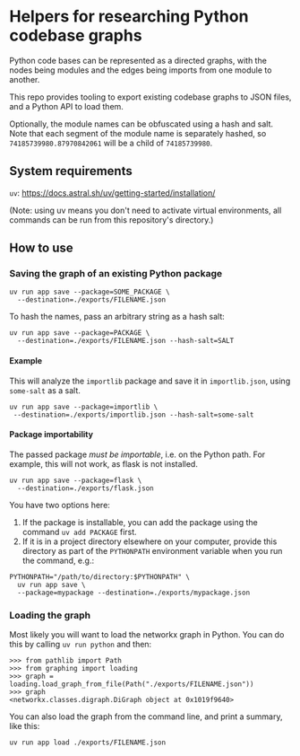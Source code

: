 # Helpers for researching Python codebase graphs

Python code bases can be represented as a directed graphs, with the nodes being modules
and the edges being imports from one module to another.

This repo provides tooling to export existing codebase graphs to JSON files, and a Python API to load them.

Optionally, the module names can be obfuscated using a hash and salt. Note that each segment of the module
name is separately hashed, so `74185739980.87970842061` will be a child of `74185739980`.

## System requirements

`uv`: https://docs.astral.sh/uv/getting-started/installation/

(Note: using uv means you don't need to activate virtual environments, all commands can be run from this repository's directory.)

## How to use

### Saving the graph of an existing Python package

```
uv run app save --package=SOME_PACKAGE \
  --destination=./exports/FILENAME.json
```

To hash the names, pass an arbitrary string as a hash salt: 

```
uv run app save --package=PACKAGE \
  --destination=./exports/FILENAME.json --hash-salt=SALT
```

#### Example

This will analyze the `importlib` package and save it in `importlib.json`, using `some-salt` as a salt.

```
uv run app save --package=importlib \
 --destination=./exports/importlib.json --hash-salt=some-salt
```

#### Package importability

The passed package _must be importable_, i.e. on the Python path. For example, this will not work, as flask is not installed.

```
uv run app save --package=flask \
  --destination=./exports/flask.json
```

You have two options here:

1. If the package is installable, you can add the package using the command `uv add PACKAGE` first.
2. If it is in a project directory elsewhere on your computer, provide this directory as part of the `PYTHONPATH` environment variable when you run the command, e.g.:

```
PYTHONPATH="/path/to/directory:$PYTHONPATH" \
  uv run app save \
  --package=mypackage --destination=./exports/mypackage.json
```

### Loading the graph

Most likely you will want to load the networkx graph in Python. You can do this by calling `uv run python` and then:

```
>>> from pathlib import Path
>>> from graphing import loading
>>> graph = loading.load_graph_from_file(Path("./exports/FILENAME.json"))
>>> graph
<networkx.classes.digraph.DiGraph object at 0x1019f9640>
```

You can also load the graph from the command line, and print a summary, like this:

```
uv run app load ./exports/FILENAME.json
```
